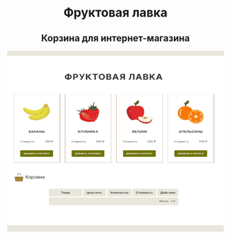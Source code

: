 <h1 align="center">Фруктовая лавка</h1>

<h2 align="center">Корзина для интернет-магазина</h2>

<img src="/preview.gif" width="1012">
